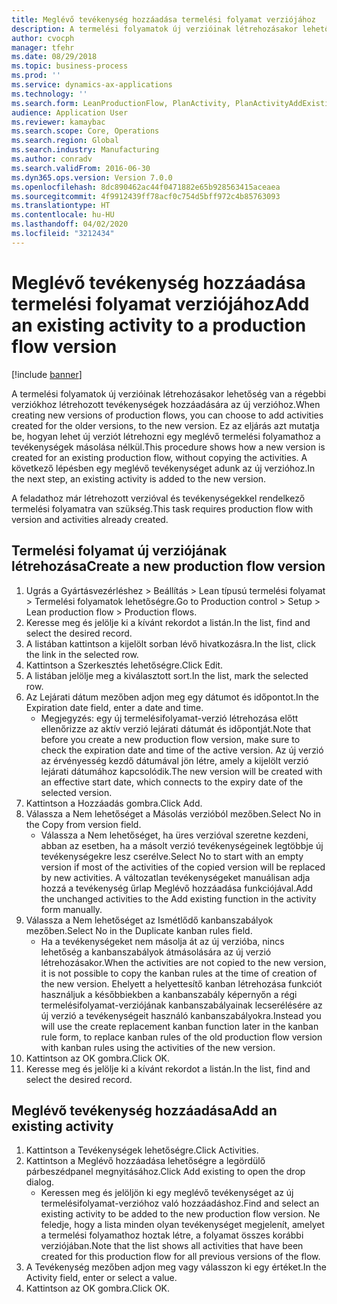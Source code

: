 ```yaml
---
title: Meglévő tevékenység hozzáadása termelési folyamat verziójához
description: A termelési folyamatok új verzióinak létrehozásakor lehetőség van a régebbi verziókhoz létrehozott tevékenységek hozzáadására az új verzióhoz.
author: cvocph
manager: tfehr
ms.date: 08/29/2018
ms.topic: business-process
ms.prod: ''
ms.service: dynamics-ax-applications
ms.technology: ''
ms.search.form: LeanProductionFlow, PlanActivity, PlanActivityAddExisting, PlanActivityAddExistingLookup
audience: Application User
ms.reviewer: kamaybac
ms.search.scope: Core, Operations
ms.search.region: Global
ms.search.industry: Manufacturing
ms.author: conradv
ms.search.validFrom: 2016-06-30
ms.dyn365.ops.version: Version 7.0.0
ms.openlocfilehash: 8dc890462ac44f0471882e65b928563415aceaea
ms.sourcegitcommit: 4f9912439ff78acf0c754d5bff972c4b85763093
ms.translationtype: HT
ms.contentlocale: hu-HU
ms.lasthandoff: 04/02/2020
ms.locfileid: "3212434"
---
```

# <a name="add-an-existing-activity-to-a-production-flow-version"></a><span data-ttu-id="45ba3-103">Meglévő tevékenység hozzáadása termelési folyamat verziójához</span><span class="sxs-lookup"><span data-stu-id="45ba3-103">Add an existing activity to a production flow version</span></span>

[!include [banner](../../includes/banner.md)]

<span data-ttu-id="45ba3-104">A termelési folyamatok új verzióinak létrehozásakor lehetőség van a régebbi verziókhoz létrehozott tevékenységek hozzáadására az új verzióhoz.</span><span class="sxs-lookup"><span data-stu-id="45ba3-104">When creating new versions of production flows, you can choose to add activities created for the older versions, to the new version.</span></span> <span data-ttu-id="45ba3-105">Ez az eljárás azt mutatja be, hogyan lehet új verziót létrehozni egy meglévő termelési folyamathoz a tevékenységek másolása nélkül.</span><span class="sxs-lookup"><span data-stu-id="45ba3-105">This procedure shows how a new version is created for an existing production flow, without copying the activities.</span></span> <span data-ttu-id="45ba3-106">A következő lépésben egy meglévő tevékenységet adunk az új verzióhoz.</span><span class="sxs-lookup"><span data-stu-id="45ba3-106">In the next step, an existing activity is added to the new version.</span></span> 

<span data-ttu-id="45ba3-107">A feladathoz már létrehozott verzióval és tevékenységekkel rendelkező termelési folyamatra van szükség.</span><span class="sxs-lookup"><span data-stu-id="45ba3-107">This task requires production flow with version and activities already created.</span></span>


## <a name="create-a-new-production-flow-version"></a><span data-ttu-id="45ba3-108">Termelési folyamat új verziójának létrehozása</span><span class="sxs-lookup"><span data-stu-id="45ba3-108">Create a new production flow version</span></span>
1. <span data-ttu-id="45ba3-109">Ugrás a Gyártásvezérléshez > Beállítás > Lean típusú termelési folyamat > Termelési folyamatok lehetőségre.</span><span class="sxs-lookup"><span data-stu-id="45ba3-109">Go to Production control > Setup > Lean production flow > Production flows.</span></span>
2. <span data-ttu-id="45ba3-110">Keresse meg és jelölje ki a kívánt rekordot a listán.</span><span class="sxs-lookup"><span data-stu-id="45ba3-110">In the list, find and select the desired record.</span></span>
3. <span data-ttu-id="45ba3-111">A listában kattintson a kijelölt sorban lévő hivatkozásra.</span><span class="sxs-lookup"><span data-stu-id="45ba3-111">In the list, click the link in the selected row.</span></span>
4. <span data-ttu-id="45ba3-112">Kattintson a Szerkesztés lehetőségre.</span><span class="sxs-lookup"><span data-stu-id="45ba3-112">Click Edit.</span></span>
5. <span data-ttu-id="45ba3-113">A listában jelölje meg a kiválasztott sort.</span><span class="sxs-lookup"><span data-stu-id="45ba3-113">In the list, mark the selected row.</span></span>
6. <span data-ttu-id="45ba3-114">Az Lejárati dátum mezőben adjon meg egy dátumot és időpontot.</span><span class="sxs-lookup"><span data-stu-id="45ba3-114">In the Expiration date field, enter a date and time.</span></span>
    * <span data-ttu-id="45ba3-115">Megjegyzés: egy új termelésifolyamat-verzió létrehozása előtt ellenőrizze az aktív verzió lejárati dátumát és időpontját.</span><span class="sxs-lookup"><span data-stu-id="45ba3-115">Note that before you create a new production flow version, make sure to check the expiration date and time of the active version.</span></span> <span data-ttu-id="45ba3-116">Az új verzió az érvényesség kezdő dátumával jön létre, amely a kijelölt verzió lejárati dátumához kapcsolódik.</span><span class="sxs-lookup"><span data-stu-id="45ba3-116">The new version will be created with an effective start date, which connects to the expiry date of the selected version.</span></span>  
7. <span data-ttu-id="45ba3-117">Kattintson a Hozzáadás gombra.</span><span class="sxs-lookup"><span data-stu-id="45ba3-117">Click Add.</span></span>
8. <span data-ttu-id="45ba3-118">Válassza a Nem lehetőséget a Másolás verzióból mezőben.</span><span class="sxs-lookup"><span data-stu-id="45ba3-118">Select No in the Copy from version field.</span></span>
    * <span data-ttu-id="45ba3-119">Válassza a Nem lehetőséget, ha üres verzióval szeretne kezdeni, abban az esetben, ha a másolt verzió tevékenységeinek legtöbbje új tevékenységekre lesz cserélve.</span><span class="sxs-lookup"><span data-stu-id="45ba3-119">Select No to start with an empty version if most of the activities of the copied version will be replaced by new activities.</span></span> <span data-ttu-id="45ba3-120">A változatlan tevékenységeket manuálisan adja hozzá a tevékenység űrlap Meglévő hozzáadása funkciójával.</span><span class="sxs-lookup"><span data-stu-id="45ba3-120">Add the unchanged activities to the Add existing function in the activity form manually.</span></span>  
9. <span data-ttu-id="45ba3-121">Válassza a Nem lehetőséget az Ismétlődő kanbanszabályok mezőben.</span><span class="sxs-lookup"><span data-stu-id="45ba3-121">Select No in the Duplicate kanban rules field.</span></span>
    * <span data-ttu-id="45ba3-122">Ha a tevékenységeket nem másolja át az új verzióba, nincs lehetőség a kanbanszabályok átmásolására az új verzió létrehozásakor.</span><span class="sxs-lookup"><span data-stu-id="45ba3-122">When the activities are not copied to the new version, it is not possible to copy the kanban rules at the time of creation of the new version.</span></span>   <span data-ttu-id="45ba3-123">Ehelyett a helyettesítő kanban létrehozása funkciót használjuk a későbbiekben a kanbanszabály képernyőn a régi termelésifolyamat-verziójának kanbanszabályainak lecserélésére az új verzió a tevékenységeit használó kanbanszabályokra.</span><span class="sxs-lookup"><span data-stu-id="45ba3-123">Instead you will use the create replacement kanban function later in the kanban rule form, to replace kanban rules of the old production flow version with kanban rules using the activities of the new version.</span></span>  
10. <span data-ttu-id="45ba3-124">Kattintson az OK gombra.</span><span class="sxs-lookup"><span data-stu-id="45ba3-124">Click OK.</span></span>
11. <span data-ttu-id="45ba3-125">Keresse meg és jelölje ki a kívánt rekordot a listán.</span><span class="sxs-lookup"><span data-stu-id="45ba3-125">In the list, find and select the desired record.</span></span>

## <a name="add-an-existing-activity"></a><span data-ttu-id="45ba3-126">Meglévő tevékenység hozzáadása</span><span class="sxs-lookup"><span data-stu-id="45ba3-126">Add an existing activity</span></span>
1. <span data-ttu-id="45ba3-127">Kattintson a Tevékenységek lehetőségre.</span><span class="sxs-lookup"><span data-stu-id="45ba3-127">Click Activities.</span></span>
2. <span data-ttu-id="45ba3-128">Kattintson a Meglévő hozzáadása lehetőségre a legördülő párbeszédpanel megnyitásához.</span><span class="sxs-lookup"><span data-stu-id="45ba3-128">Click Add existing to open the drop dialog.</span></span>
    * <span data-ttu-id="45ba3-129">Keressen meg és jelöljön ki egy meglévő tevékenységet az új termelésifolyamat-verzióhoz való hozzáadáshoz.</span><span class="sxs-lookup"><span data-stu-id="45ba3-129">Find and select an existing activity to be added to the new production flow version.</span></span>  <span data-ttu-id="45ba3-130">Ne feledje, hogy a lista minden olyan tevékenységet megjelenít, amelyet a termelési folyamathoz hoztak létre, a folyamat összes korábbi verziójában.</span><span class="sxs-lookup"><span data-stu-id="45ba3-130">Note that the list shows all activities that have been created for this production flow for all previous versions of the flow.</span></span>  
3. <span data-ttu-id="45ba3-131">A Tevékenység mezőben adjon meg vagy válasszon ki egy értéket.</span><span class="sxs-lookup"><span data-stu-id="45ba3-131">In the Activity field, enter or select a value.</span></span>
4. <span data-ttu-id="45ba3-132">Kattintson az OK gombra.</span><span class="sxs-lookup"><span data-stu-id="45ba3-132">Click OK.</span></span>

